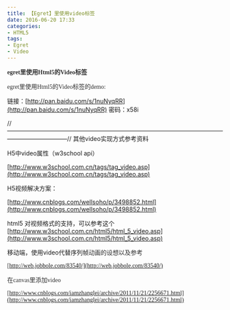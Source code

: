 ```yaml
---
title: 【Egret】里使用video标签
date: 2016-06-20 17:33
categories:
- HTML5
tags:
- Egret
- Video
---
```

<!-- more -->
<span style="font-family: Microsoft YaHei; color: #2e2e2e">**egret里使用Html5的Video标签**</span>

<span style="font-family: Microsoft YaHei; color: #2e2e2e">egret里使用Html5的Video标签的demo:</span>

<div style="top: 0px">


链接：[http://pan.baidu.com/s/1nuNyqRR](http://pan.baidu.com/s/1nuNyqRR) 密码：x58i


<div style="top: 0px">


//——————————————————————————————————————————————//
其他video实现方式参考资料


H5中video属性（w3school api）

[http://www.w3school.com.cn/tags/tag_video.asp](http://www.w3school.com.cn/tags/tag_video.asp)



H5视频解决方案：

[http://www.cnblogs.com/wellsoho/p/3498852.html](http://www.cnblogs.com/wellsoho/p/3498852.html)



html5 对视频格式的支持，可以参考这个
[http://www.w3school.com.cn/html5/html_5_video.asp](http://www.w3school.com.cn/html5/html_5_video.asp)



移动端，使用video代替序列帧<span style="font-family: Microsoft YaHei; color: #2e2e2e">动画的设想以及参考</span>

<span style="font-family: Microsoft YaHei; color: #2e2e2e">[http://web.jobbole.com/83540/](http://web.jobbole.com/83540/)</span>

<span style="font-family: Microsoft YaHei; color: #2e2e2e">在canvas里添加video</span>

<span style="font-family: Microsoft YaHei; color: #2e2e2e">[http://www.cnblogs.com/iamzhanglei/archive/2011/11/21/2256671.html](http://www.cnblogs.com/iamzhanglei/archive/2011/11/21/2256671.html)</span>


<div style="top: 0px"> 
<div style="top: 14px">




<div style="top: 51px">




<div style="top: 0px">



</div></div></div></div></div></div>